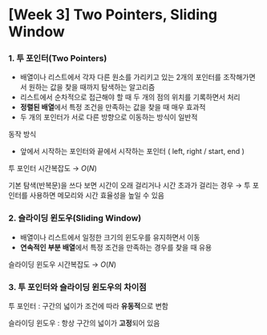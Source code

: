 # **[Week 3] Two Pointers, Sliding Window**



### 1. 투 포인터(Two Pointers)

- 배열이나 리스트에서 각자 다른 원소를 가리키고 있는 2개의 포인터를 조작해가면서 원하는 값을 찾을 때까지 탐색하는 알고리즘
- 리스트에서 순차적으로 접근해야 할 때 두 개의 점의 위치를 기록하면서 처리
- **정렬된 배열**에서 특정 조건을 만족하는 값을 찾을 때 매우 효과적
- 두 개의 포인터가 서로 다른 방향으로 이동하는 방식이 일반적

동작 방식

- 앞에서 시작하는 포인터와 끝에서 시작하는 포인터 ( left, right / start, end )

투 포인터 시간복잡도 → $O(N)$

기본 탐색(반복문)을 쓰다 보면 시간이 오래 걸리거나 시간 초과가 걸리는 경우 → 투 포인터를 사용하면 메모리와 시간 효율성을 높일 수 있음

### 2. 슬라이딩 윈도우(Sliding Window)

- 배열이나 리스트에서 일정한 크기의 윈도우를 유지하면서 이동
- **연속적인 부분 배열**에서 특정 조건을 만족하는 경우를 찾을 때 유용

슬라이딩 윈도우 시간복잡도 → $O(N)$

### 3. 투 포인터와 슬라이딩 윈도우의 차이점

투 포인터 : 구간의 넓이가 조건에 따라 **유동적**으로 변함

슬라이딩 윈도우 : 항상 구간의 넓이가 **고정**되어 있음